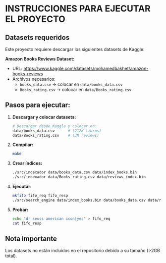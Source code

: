 # INSTRUCCIONES PARA EJECUTAR EL PROYECTO

## Datasets requeridos

Este proyecto requiere descargar los siguientes datasets de Kaggle:

**Amazon Books Reviews Dataset:**
- URL: https://www.kaggle.com/datasets/mohamedbakhet/amazon-books-reviews
- Archivos necesarios:
  - `books_data.csv` → colocar en `data/books_data.csv`
  - `Books_rating.csv` → colocar en `data/Books_rating.csv`

## Pasos para ejecutar:

1. **Descargar y colocar datasets:**
   ```bash
   # Descargar desde Kaggle y colocar en:
   data/books_data.csv      # (212K libros)
   data/Books_rating.csv    # (3M reviews)
   ```

2. **Compilar:**
   ```bash
   make
   ```

3. **Crear índices:**
   ```bash
   ./src/indexador data/books_data.csv data/index_books.bin
   ./src/indexador data/Books_rating.csv data/reviews_index.bin
   ```

4. **Ejecutar:**
   ```bash
   mkfifo fifo_req fifo_resp
   ./src/search_engine data/index_books.bin data/books_data.csv data/reviews_index.bin data/Books_rating.csv fifo_req fifo_resp &
   ```

5. **Probar:**
   ```bash
   echo "dr seuss american icon|yes" > fifo_req
   cat fifo_resp
   ```

## Nota importante
Los datasets no están incluidos en el repositorio debido a su tamaño (>2GB total).